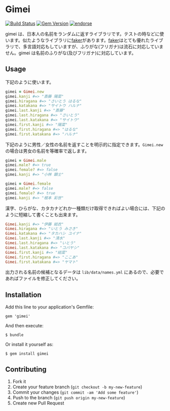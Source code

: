 # Gimei

[![Build Status](https://travis-ci.org/willnet/gimei.png)](https://travis-ci.org/willnet/gimei)
[![Gem Version](https://badge.fury.io/rb/gimei.png)](http://badge.fury.io/rb/gimei)
[![endorse](https://api.coderwall.com/willnet/endorsecount.png)](https://coderwall.com/willnet)

gimei は、日本人の名前をランダムに返すライブラリです。テストの時などに使います。似たようなライブラリに[faker](https://github.com/stympy/faker)があります。[faker](https://github.com/stympy/faker)はとても優れたライブラリで、多言語対応もしていますが、ふりがな(フリガナ)は流石に対応していません。gimei は名前のふりがな(及びフリガナ)に対応しています。


## Usage

下記のように使います。

```ruby
gimei = Gimei.new
gimei.kanji #=> "斎藤 陽菜"
gimei.hiragana #=> "さいとう はるな"
gimei.katakana #=> "サイトウ ハルナ"
gimei.last.kanji #=> "斎藤"
gimei.last.hiragana #=> "さいとう"
gimei.last.katakana #=> "サイトウ"
gimei.first.kanji #=> "陽菜"
gimei.first.hiragana #=> "はるな"
gimei.first.katakana #=> "ハルナ"
```

下記のように男性／女性の名前を返すことを明示的に指定できます。`Gimei.new` の場合は男女の名前を等確率で返します。

```ruby
gimei = Gimei.male
gimei.male? #=> true
gimei.female? #=> false
gimei.kanji #=> "小林 顕士"

gimei = Gimei.female
gimei.male? #=> false
gimei.female? #=> true
gimei.kanji #=> "根本 彩世"
```

漢字、ひらがな、カタカナどれか一種類だけ取得できればよい場合には、下記のように短縮して書くことも出来ます。

```ruby
Gimei.kanji #=> "伊藤 結衣"
Gimei.hiragana #=> "いとう みさき"
Gimei.katakana #=> "タカハシ ユイナ"
Gimei.last.kanji #=> "清水"
Gimei.last.hiragana #=> "いとう"
Gimei.last.katakana #=> "コバヤシ"
Gimei.first.kanji #=> "結菜"
Gimei.first.hiragana #=> "ここあ"
Gimei.first.katakana #=> "ヤマト"
```

出力される名前の候補となるデータは `lib/data/names.yml` にあるので、必要であればファイルを修正してください。

## Installation

Add this line to your application's Gemfile:

    gem 'gimei'

And then execute:

    $ bundle

Or install it yourself as:

    $ gem install gimei

## Contributing

1. Fork it
2. Create your feature branch (`git checkout -b my-new-feature`)
3. Commit your changes (`git commit -am 'Add some feature'`)
4. Push to the branch (`git push origin my-new-feature`)
5. Create new Pull Request
